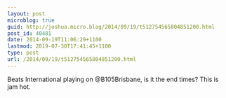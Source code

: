 ```yaml
---
layout: post
microblog: true
guid: http://joshua.micro.blog/2014/09/19/t512754565804851200.html
post_id: 40481
date: 2014-09-19T11:06:29+1100
lastmod: 2019-07-30T17:41:45+1100
type: post
url: /2014/09/19/t512754565804851200.html
---
```

Beats International playing on @B105Brisbane, is it the end times? This is jam hot.
